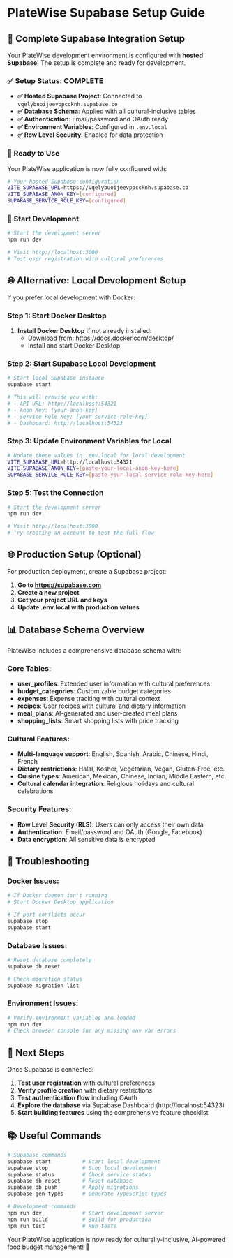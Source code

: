 # PlateWise Supabase Setup Guide

## 🚀 Complete Supabase Integration Setup

Your PlateWise development environment is configured with **hosted Supabase**! The setup is complete and ready for development.

### ✅ Setup Status: COMPLETE

- **✅ Hosted Supabase Project**: Connected to `vqelybuoijeevppccknh.supabase.co`
- **✅ Database Schema**: Applied with all cultural-inclusive tables
- **✅ Authentication**: Email/password and OAuth ready
- **✅ Environment Variables**: Configured in `.env.local`
- **✅ Row Level Security**: Enabled for data protection

### 🎯 Ready to Use

Your PlateWise application is now fully configured with:

```bash
# Your hosted Supabase configuration
VITE_SUPABASE_URL=https://vqelybuoijeevppccknh.supabase.co
VITE_SUPABASE_ANON_KEY=[configured]
SUPABASE_SERVICE_ROLE_KEY=[configured]
```

### 🚀 Start Development

```bash
# Start the development server
npm run dev

# Visit http://localhost:3000
# Test user registration with cultural preferences
```

## 🌐 Alternative: Local Development Setup

If you prefer local development with Docker:

### Step 1: Start Docker Desktop

1. **Install Docker Desktop** if not already installed:
   - Download from: https://docs.docker.com/desktop/
   - Install and start Docker Desktop

### Step 2: Start Supabase Local Development

```bash
# Start local Supabase instance
supabase start

# This will provide you with:
# - API URL: http://localhost:54321
# - Anon Key: [your-anon-key]
# - Service Role Key: [your-service-role-key]
# - Dashboard: http://localhost:54323
```

### Step 3: Update Environment Variables for Local

```bash
# Update these values in .env.local for local development
VITE_SUPABASE_URL=http://localhost:54321
VITE_SUPABASE_ANON_KEY=[paste-your-local-anon-key-here]
SUPABASE_SERVICE_ROLE_KEY=[paste-your-local-service-role-key-here]
```

### Step 5: Test the Connection

```bash
# Start the development server
npm run dev

# Visit http://localhost:3000
# Try creating an account to test the full flow
```

## 🌐 Production Setup (Optional)

For production deployment, create a Supabase project:

1. **Go to https://supabase.com**
2. **Create a new project**
3. **Get your project URL and keys**
4. **Update .env.local with production values**

## 📊 Database Schema Overview

PlateWise includes a comprehensive database schema with:

### Core Tables:
- **user_profiles**: Extended user information with cultural preferences
- **budget_categories**: Customizable budget categories
- **expenses**: Expense tracking with cultural context
- **recipes**: User recipes with cultural and dietary information
- **meal_plans**: AI-generated and user-created meal plans
- **shopping_lists**: Smart shopping lists with price tracking

### Cultural Features:
- **Multi-language support**: English, Spanish, Arabic, Chinese, Hindi, French
- **Dietary restrictions**: Halal, Kosher, Vegetarian, Vegan, Gluten-Free, etc.
- **Cuisine types**: American, Mexican, Chinese, Indian, Middle Eastern, etc.
- **Cultural calendar integration**: Religious holidays and cultural celebrations

### Security Features:
- **Row Level Security (RLS)**: Users can only access their own data
- **Authentication**: Email/password and OAuth (Google, Facebook)
- **Data encryption**: All sensitive data is encrypted

## 🔧 Troubleshooting

### Docker Issues:
```bash
# If Docker daemon isn't running
# Start Docker Desktop application

# If port conflicts occur
supabase stop
supabase start
```

### Database Issues:
```bash
# Reset database completely
supabase db reset

# Check migration status
supabase migration list
```

### Environment Issues:
```bash
# Verify environment variables are loaded
npm run dev
# Check browser console for any missing env var errors
```

## 🎯 Next Steps

Once Supabase is connected:

1. **Test user registration** with cultural preferences
2. **Verify profile creation** with dietary restrictions
3. **Test authentication flow** including OAuth
4. **Explore the database** via Supabase Dashboard (http://localhost:54323)
5. **Start building features** using the comprehensive feature checklist

## 📚 Useful Commands

```bash
# Supabase commands
supabase start          # Start local development
supabase stop           # Stop local development
supabase status         # Check service status
supabase db reset       # Reset database
supabase db push        # Apply migrations
supabase gen types      # Generate TypeScript types

# Development commands
npm run dev             # Start development server
npm run build           # Build for production
npm run test            # Run tests
```

Your PlateWise application is now ready for culturally-inclusive, AI-powered food budget management! 🎉